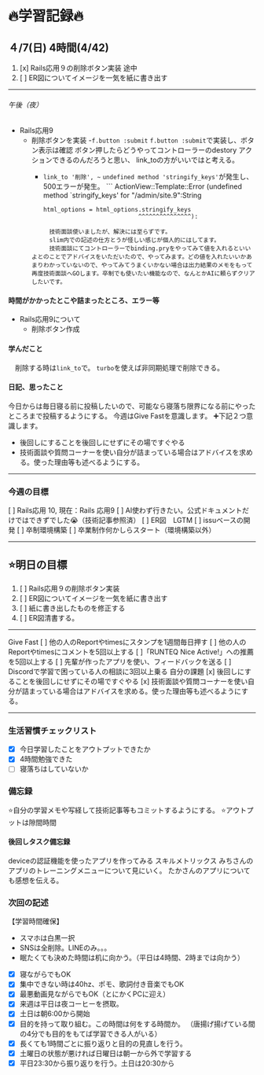 # 🔥学習記録🔥
## ４/7(日) 4時間(4/42)
1. [x] Rails応用９の削除ボタン実装 途中
2. [ ] ER図についてイメージを一気を紙に書き出す

***
###### 午後（夜）
- Rails応用9
  - 削除ボタンを実装
	  -`f.button :submit`
	    `f.button :submit`で実装し、ボタン表示は確認
		   ボタン押したらどうやってコントローラーのdestory アクションできるのんだろうと思い、
		  link_toの方がいいではと考える。
	  - `link_to '削除', ~`
		  `undefined method 'stringify_keys'`が発生し、500エラーが発生。
			 ```
			 ActionView::Template::Error (undefined method `stringify_keys' for "/admin/site.9":String

            html_options = html_options.stringify_keys
                                       ^^^^^^^^^^^^^^^):
       ```
			技術面談使いましたが、解決には至らずです。
			slim内での記述の仕方とうが怪しい感じが個人的にはしてます。
			技術面談にてコントローラーでbinding.pryをやってみて値を入れるといいよとのことでアドバイスをいただいたので、やってみます。どの値を入れたいいかあまりわかっていないので、やってみてうまくいかない場合は出力結果のメモをもって再度技術面談へGOします。卒制でも使いたい機能なので、なんとかAIに頼らずクリアしたいです。

#### 時間がかかったとこや詰まったところ、エラー等
- Rails応用9について
  - 削除ボタン作成

#### 学んだこと
　削除する時は`link_to`で。
 `turbo`を使えば非同期処理で削除できる。

#### 日記、思ったこと
今日からは毎日寝る前に投稿したいので、可能なら寝落ち限界になる前にやったところまで投稿するようにする。
今週はGive Fastを意識します。
➕下記２つ意識します。
- 後回しにすることを後回しにせずにその場ですぐやる
- 技術面談や質問コーナーを使い自分が詰まっている場合はアドバイスを求める。使った理由等も述べるようにする。
***
### 今週の目標
[ ] Rails応用 10, 現在：Rails 応用9 
[ ] AI使わず行きたい。公式ドキュメントだけではできずでした😭（技術記事参照済）
[ ] ER図　LGTM
[ ] issuベースの開発
[ ] 卒制環境構築
[ ] 卒業制作何かしらスタート（環境構築以外）

***
## ⭐️明日の目標
1. [ ] Rails応用９の削除ボタン実装
2. [ ] ER図についてイメージを一気を紙に書き出す
3. [ ] 紙に書き出したものを修正する
4. [ ] ER図清書する。
***
Give Fast
[ ] 他の人のReportやtimesにスタンプを1週間毎日押す
[ ] 他の人のReportやtimesにコメントを5回以上する
[ ]「RUNTEQ Nice Active!」への推薦を5回以上する
[ ] 先輩が作ったアプリを使い、フィードバックを送る
[ ] Discordで学習で困っている人の相談に3回以上乗る
自分の課題
[x] 後回しにすることを後回しにせずにその場ですぐやる
[x] 技術面談や質問コーナーを使い自分が詰まっている場合はアドバイスを求める。使った理由等も述べるようにする。
***


### 生活習慣チェックリスト
- [x] 今日学習したことをアウトプットできたか
- [x] 4時間勉強できた
- [ ] 寝落ちはしていないか

### 備忘録
⭐️自分の学習メモや写経して技術記事等もコミットするようにする。
⭐️アウトプットは隙間時間

#### 後回しタスク備忘録
deviceの認証機能を使ったアプリを作ってみる
スキルメトリックス
みちさんのアプリのトレーニングメニューについて見にいく。
たかさんのアプリについても感想を伝える。



### 次回の記述
【学習時間確保】
- スマホは白黒一択
- SNSは全削除。LINEのみ。。。
- 眠たくても決めた時間は机に向かう。（平日は4時間、2時までは向かう）
- [x] 寝ながらでもOK
- [x] 集中できない時は40hz、ポモ、歌詞付き音楽でもOK
- [x] 最悪動画見ながらでもOK（とにかくPCに迎え）
- [x] 来週は平日は夜コーヒーを摂取。
- [x] 土日は朝6:00から開始
- [x] 目的を持って取り組む。この時間は何をする時間か。
（唐揚げ揚げている間の4分でも目的をもてば学習できる人がいる）
- [x] 長くても1時間ごとに振り返りと目的の見直しを行う。
- [x] 土曜日の状態が悪ければ日曜日は朝一から外で学習する
- [x] 平日23:30から振り返りを行う。土日は20:30から
